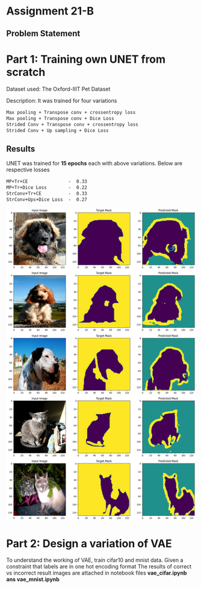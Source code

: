 # Assignment 21-B

## Problem Statement

# Part 1: Training own UNET from scratch

Dataset used: The Oxford-IIIT Pet Dataset

Description: It was trained for four variations

    Max pooling + Transpose conv + crossentropy loss
    Max pooling + Transpose conv + Dice Loss
    Strided Conv + Transpose conv + crossentropy loss
    Strided Conv + Up sampling + Dice Loss

## Results

UNET was trained for **15 epochs** each with above variations. Below are respective losses 

    MP+Tr+CE               -  0.33   
    MP+Tr+Dice Loss        -  0.22
    StrConv+Tr+CE          -  0.33
    StrConv+Ups+Dice Loss  -  0.27

![output images](unet/output.png)


# Part 2: Design a variation of VAE

To understand the working of VAE, train cifar10 and mnist data. Given a constraint that labels are in one hot encoding format
The results of correct vs incorrect result images are attached in notebook files **vae_cifar.ipynb ans vae_mnist.ipynb**









